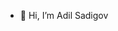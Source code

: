 - 👋 Hi, I’m Adil Sadigov

<!---
AdilSadigov/AdilSadigov is a ✨ special ✨ repository because its `README.md` (this file) appears on your GitHub profile.
You can click the Preview link to take a look at your changes.
--->
